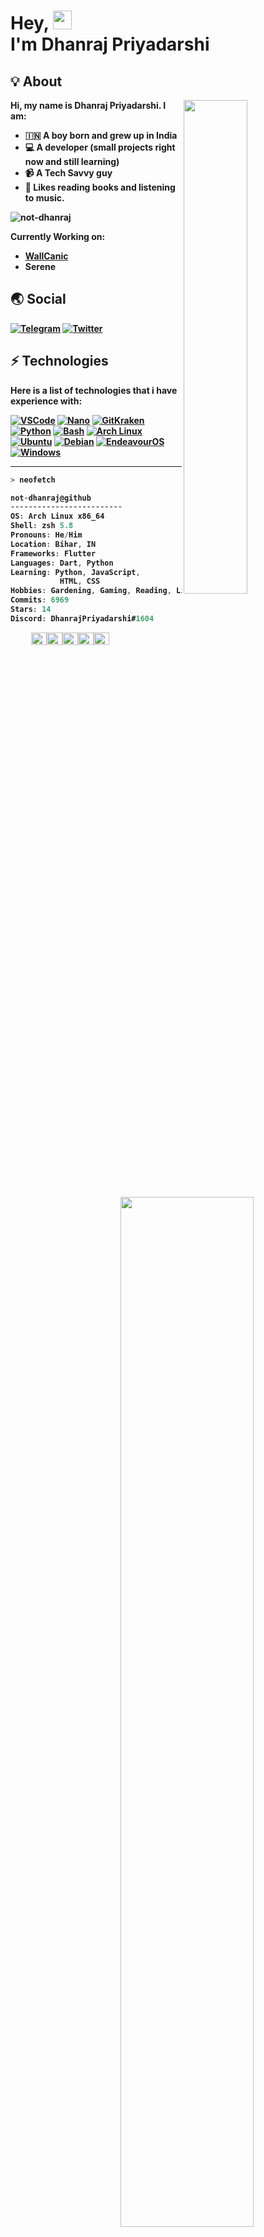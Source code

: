 <h1 align=left><b>Hey, <img src="https://user-images.githubusercontent.com/80586983/170262939-814e2ea9-1881-4d16-9acd-fbc92a3c359a.gif" width="30px"><br>I'm Dhanraj Priyadarshi</h1>


## 💡 About
<a href="https://github.com/not-dhanraj">
  <img align="right" width="45%" src="https://github-readme-stats.vercel.app/api?username=not-dhanraj&theme=radical&show_icons=true)">
  <img align="right" width="65%" src="https://github-readme-streak-stats.herokuapp.com/?user=not-dhanraj&theme=radical">
</a>

Hi, my name is **Dhanraj Priyadarshi**. I am:
- 🇮🇳 A boy born and grew up in India
- 💻 A developer (small projects right now and still learning)
- 📹 A Tech Savvy guy
- 📖 Likes reading books and listening to music.

![not-dhanraj](https://komarev.com/ghpvc/?username=not-dhanraj)

Currently Working on:

- [WallCanic](https://bit.ly/WallCanic)
- Serene

## 🌏 Social


[![Telegram](https://img.shields.io/badge/Telegram-lightblue?logo=telegram&logoColor=333333&style=for-the-badge)](https://telegram.me/berserkdhanraj)
[![Twitter](https://img.shields.io/badge/Twitter-lightblue?logo=twitter&logoColor=333333&style=for-the-badge)](https://twitter.com/berserkdhanraj)<br>

## ⚡ Technologies

Here is a list of technologies that i have experience with:

[![VSCode](https://img.shields.io/badge/Visual%20Studio%20Code-%23007ACC.svg?style=for-the-badge&logo=visual-studio-code&logoColor=FFFFFF)](https://code.visualstudio.com)
[![Nano](https://img.shields.io/badge/GNU%20Nano-%2357A143.svg?style=for-the-badge&logo=GNU&logoColor=FFFFFF)](https://www.nano-editor.org/)
[![GitKraken](https://img.shields.io/badge/GitKraken-purple?style=for-the-badge&logo=GitKraken&logoColor=FFFFFF)](https://atom.io)
[![Python](https://img.shields.io/badge/python%20-%2314354C.svg?style=for-the-badge&logo=python&logoColor=FFFFFF)](https://www.python.org)
[![Bash](https://img.shields.io/badge/Bash-%2300599C.svg?style=for-the-badge&logo=GNU%20Bash&logoColor=FFFFFF)](https://www.gnu.org/software/bash/)
[![Arch Linux](https://img.shields.io/badge/arch_linux-%231793D1.svg?style=for-the-badge&logo=arch-linux&logoColor=FFFFFF)](https://www.archlinux.org)
[![Ubuntu](https://img.shields.io/badge/ubuntu%20-%23E95420.svg?style=for-the-badge&logo=ubuntu&logoColor=FFFFFF)](https://ubuntu.com)
[![Debian](https://img.shields.io/badge/-Debian-purple?style=for-the-badge&logo=debian&logoColor=FFFFFF)](https://debian.org)
[![EndeavourOS](https://img.shields.io/badge/EndeavourOS-%2335BF5C.svg?style=for-the-badge&logo=linux&logoColor=FFFFFF)](https://endeavouros.com)
[![Windows](https://img.shields.io/badge/windows%20-%230078D6.svg?style=for-the-badge&logo=windows&logoColor=FFFFFF)](https://www.microsoft.com/en-gb/software-download/windows10)


---

```zsh
> neofetch
```

<img align="left" src="https://pbs.twimg.com/profile_images/1447797994145734656/jrBe5ZpO_400x400.jpg" alt="Maybe Dhanraj" width="320" /> 

```csharp
not-dhanraj@github
-------------------------
OS: Arch Linux x86_64
Shell: zsh 5.8
Pronouns: He/Him
Location: Bihar, IN
Frameworks: Flutter
Languages: Dart, Python
Learning: Python, JavaScript,
           HTML, CSS
Hobbies: Gardening, Gaming, Reading, Listening Music
Commits: 6969
Stars: 14
Discord: DhanrajPriyadarshi#1604
```
<p align="left">
  &nbsp; &nbsp; &nbsp; &nbsp; &nbsp;
  <img alt="#474342" src="https://user-images.githubusercontent.com/80586983/170293418-a34dba4a-e5a9-4678-bbd5-1d5507869214.png" width="25" height="20" /><img alt="#fbedf6" src="https://user-images.githubusercontent.com/80586983/170293698-0b2ddb83-e08d-4498-ba6f-f44ff99df387.png" width="25" height="20" /><img alt="#c9594d" src="https://user-images.githubusercontent.com/80586983/170293847-eaac0951-a745-4a12-810a-0ce63e171bc6.png" width="25" height="20" /><img alt="#f8b9b2" src="https://user-images.githubusercontent.com/80586983/170293973-e48f7413-f028-4c19-9e75-6560789fe802.png" width="25" height="20" /><img alt="#ae9c9d" src="https://user-images.githubusercontent.com/80586983/170294100-e4c487bb-b2e5-4b3b-b8ed-ed3498a0421b.png" width="25" height="20" />
</p>
